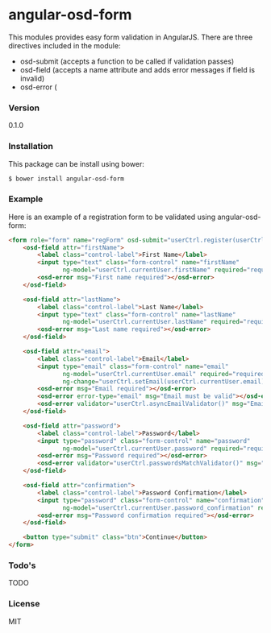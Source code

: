 # angular-osd-form

This modules provides easy form validation in AngularJS. There are three directives included in the module:

  - osd-submit (accepts a function to be called if validation passes)
  - osd-field (accepts a name attribute and adds error messages if field is invalid)
  - osd-error (

### Version
0.1.0

### Installation

This package can be install using bower:
```sh
$ bower install angular-osd-form
```

### Example

Here is an example of a registration form to be validated using angular-osd-form:

```html
<form role="form" name="regForm" osd-submit="userCtrl.register(userCtrl.currentUser)" novalidate>
    <osd-field attr="firstName">
        <label class="control-label">First Name</label>
        <input type="text" class="form-control" name="firstName"
               ng-model="userCtrl.currentUser.firstName" required="required">
        <osd-error msg="First name required"></osd-error>
    </osd-field>

    <osd-field attr="lastName">
        <label class="control-label">Last Name</label>
        <input type="text" class="form-control" name="lastName"
               ng-model="userCtrl.currentUser.lastName" required="required">
        <osd-error msg="Last name required"></osd-error>
    </osd-field>

    <osd-field attr="email">
        <label class="control-label">Email</label>
        <input type="email" class="form-control" name="email"
               ng-model="userCtrl.currentUser.email" required="required"
               ng-change="userCtrl.setEmail(userCtrl.currentUser.email)">
        <osd-error msg="Email required"></osd-error>
        <osd-error error-type="email" msg="Email must be valid"></osd-error>
        <osd-error validator="userCtrl.asyncEmailValidator()" msg="Email already taken"></osd-error>
    </osd-field>

    <osd-field attr="password">
        <label class="control-label">Password</label>
        <input type="password" class="form-control" name="password"
               ng-model="userCtrl.currentUser.password" required="required">
        <osd-error msg="Password required"></osd-error>
        <osd-error validator="userCtrl.passwordsMatchValidator()" msg="Passwords do not match"></osd-error>
    </osd-field>

    <osd-field attr="confirmation">
        <label class="control-label">Password Confirmation</label>
        <input type="password" class="form-control" name="confirmation"
               ng-model="userCtrl.currentUser.password_confirmation" required="required">
        <osd-error msg="Password confirmation required"></osd-error>
    </osd-field>

    <button type="submit" class="btn">Continue</button>
</form>
```

### Todo's
TODO

### License
MIT

